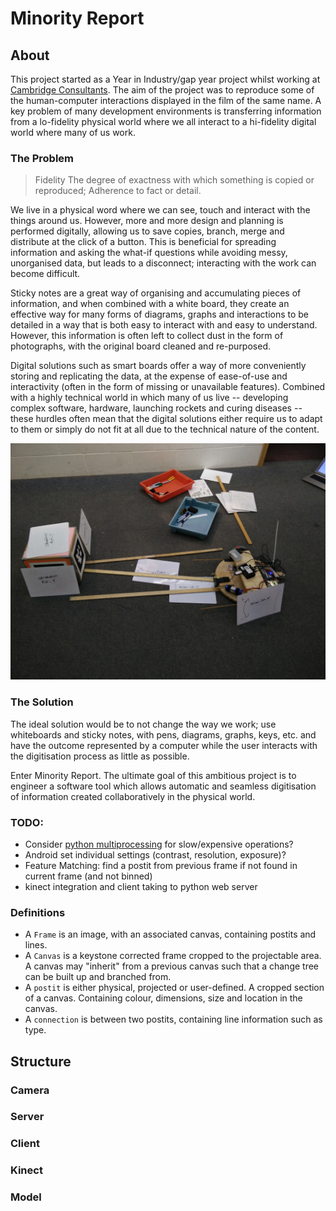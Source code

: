 # Minority Report

## About

This project started as a Year in Industry/gap year project whilst working at [Cambridge Consultants](http://www.cambridgeconsultants.com/). The aim of the project was to reproduce some of the human-computer interactions displayed in the film of the same name. A key problem of many development environments is transferring information from a lo-fidelity physical world where we all interact to a hi-fidelity digital world where many of us work.

### The Problem

> Fidelity
> The degree of exactness with which something is copied or reproduced; Adherence to fact or detail.

We live in a physical word where we can see, touch and interact with the things around us. However, more and more design and planning is performed digitally, allowing us to save copies, branch, merge and distribute at the click of a button. This is beneficial for spreading information and asking the what-if questions while avoiding messy, unorganised data, but leads to a disconnect; interacting with the work can become difficult.

Sticky notes are a great way of organising and accumulating pieces of information, and when combined with a white board, they create an effective way for many forms of diagrams, graphs and interactions to be detailed in a way that is both easy to interact with and easy to understand. However, this information is often left to collect dust in the form of photographs, with the original board cleaned and re-purposed.

Digital solutions such as smart boards offer a way of more conveniently storing and replicating the data, at the expense of ease-of-use and interactivity (often in the form of missing or unavailable features). Combined with a highly technical world in which many of us live -- developing complex software, hardware, launching rockets and curing diseases -- these hurdles often mean that the digital solutions either require us to adapt to them or simply do not fit at all due to the technical nature of the content.

![Visualising the digital world](https://github.com/njdart/Minority-Report/raw/master/docs/res/understandingDigitalWorld.jpg)
 
### The Solution

The ideal solution would be to not change the way we work; use whiteboards and sticky notes, with pens, diagrams, graphs, keys, etc. and have the outcome represented by a computer while the user interacts with the digitisation process as little as possible.

Enter Minority Report. The ultimate goal of this ambitious project is to engineer a software tool which allows automatic and seamless digitisation of information created collaboratively in the physical world.

### TODO:

- Consider [python multiprocessing](https://docs.python.org/2/library/multiprocessing.html) for slow/expensive operations?
- Android set individual settings (contrast, resolution, exposure)?
- Feature Matching: find a postit from previous frame if not found in current frame (and not binned)
- kinect integration and client taking to python web server
 
### Definitions

- A ```Frame``` is an image, with an associated canvas, containing postits and lines.
- A ```Canvas``` is a keystone corrected frame cropped to the projectable area. A canvas may "inherit" from a previous canvas such that a change tree can be built up and branched from.
- A ```postit``` is either physical, projected or user-defined. A cropped section of a canvas. Containing colour, dimensions, size and location in the canvas.
- A ```connection``` is between two postits, containing line information such as type.
 
## Structure

### Camera

### Server

### Client

### Kinect

### Model

